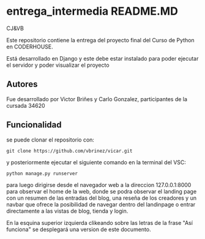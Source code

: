 # entrega_intermedia  README.MD
 CJ&amp;VB

Este repositorio contiene la entrega del proyecto final del Curso de Python en CODERHOUSE.

Está desarrollado en Django y este debe estar instalado para poder ejecutar el servidor y poder visualizar el proyecto

## Autores
Fue desarrollado por Victor Briñes y Carlo Gonzalez, participantes de la cursada 34620
## Funcionalidad

se puede clonar el repositorio con:

	git clone https://github.com/vbrinez/vicar.git

y posteriormente ejecutar el siguiente comando en la terminal del VSC:

	python manage.py runserver

para luego dirigirse desde el navegador web a la direccion 127.0.0.1:8000 para observar el home de la web, donde se podra observar el landing page con un resumen de las entradas del blog, una reseña de los creadores y un navbar que ofrece la posibilidad de navegar dentro del landinpage o entrar directamente a las vistas de blog, tienda y login.

En la esquina superior izquierda clikeando sobre las letras de la frase "Así funciona" se desplegará una version de este documento. 


